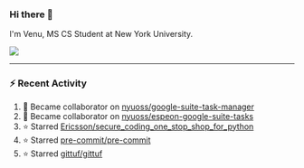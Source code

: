 ### Hi there 👋

I'm Venu, MS CS Student at New York University.


![](https://komarev.com/ghpvc/?username=vchrombie&label=👀)

---

### :zap: Recent Activity

<!--RECENT_ACTIVITY:start-->
1. 🤝 Became collaborator on [nyuoss/google-suite-task-manager](https://github.com/nyuoss/google-suite-task-manager)
2. 🤝 Became collaborator on [nyuoss/espeon-google-suite-tasks](https://github.com/nyuoss/espeon-google-suite-tasks)
3. ⭐ Starred [Ericsson/secure_coding_one_stop_shop_for_python](https://github.com/Ericsson/secure_coding_one_stop_shop_for_python)
4. ⭐ Starred [pre-commit/pre-commit](https://github.com/pre-commit/pre-commit)
5. ⭐ Starred [gittuf/gittuf](https://github.com/gittuf/gittuf)
<!--RECENT_ACTIVITY:end-->

<!--
**vchrombie/vchrombie** is a ✨ _special_ ✨ repository because its `README.md` (this file) appears on your GitHub profile.

Here are some ideas to get you started:

- 🔭 I’m currently working on ...
- 🌱 I’m currently learning ...
- 👯 I’m looking to collaborate on ...
- 🤔 I’m looking for help with ...
- 💬 Ask me about ...
- 📫 How to reach me: ...
- 😄 Pronouns: ...
- ⚡ Fun fact: ...
-->
